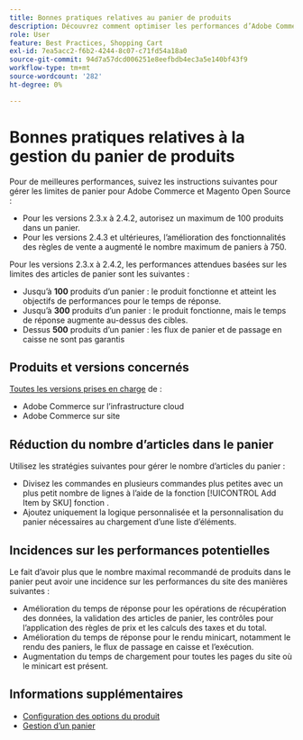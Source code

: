 ```yaml
---
title: Bonnes pratiques relatives au panier de produits
description: Découvrez comment optimiser les performances d’Adobe Commerce en limitant le nombre de produits d’un panier.
role: User
feature: Best Practices, Shopping Cart
exl-id: 7ea5acc2-f6b2-4244-8c07-c71fd54a18a0
source-git-commit: 94d7a57dcd006251e8eefbdb4ec3a5e140bf43f9
workflow-type: tm+mt
source-wordcount: '282'
ht-degree: 0%

---
```


# Bonnes pratiques relatives à la gestion du panier de produits

Pour de meilleures performances, suivez les instructions suivantes pour gérer les limites de panier pour Adobe Commerce et Magento Open Source :

- Pour les versions 2.3.x à 2.4.2, autorisez un maximum de 100 produits dans un panier.
- Pour les versions 2.4.3 et ultérieures, l’amélioration des fonctionnalités des règles de vente a augmenté le nombre maximum de paniers à 750.


Pour les versions 2.3.x à 2.4.2, les performances attendues basées sur les limites des articles de panier sont les suivantes :

- Jusqu’à **100** produits d’un panier : le produit fonctionne et atteint les objectifs de performances pour le temps de réponse.
- Jusqu’à **300** produits d’un panier : le produit fonctionne, mais le temps de réponse augmente au-dessus des cibles.
- Dessus **500** produits d’un panier : les flux de panier et de passage en caisse ne sont pas garantis

## Produits et versions concernés

[Toutes les versions prises en charge](../../../release/versions.md) de :

- Adobe Commerce sur l’infrastructure cloud
- Adobe Commerce sur site

## Réduction du nombre d’articles dans le panier

Utilisez les stratégies suivantes pour gérer le nombre d’articles du panier :

- Divisez les commandes en plusieurs commandes plus petites avec un plus petit nombre de lignes à l’aide de la fonction [!UICONTROL Add Item by SKU] fonction .
- Ajoutez uniquement la logique personnalisée et la personnalisation du panier nécessaires au chargement d’une liste d’éléments.

## Incidences sur les performances potentielles

Le fait d’avoir plus que le nombre maximal recommandé de produits dans le panier peut avoir une incidence sur les performances du site des manières suivantes :

- Amélioration du temps de réponse pour les opérations de récupération des données, la validation des articles de panier, les contrôles pour l’application des règles de prix et les calculs des taxes et du total.
- Amélioration du temps de réponse pour le rendu minicart, notamment le rendu des paniers, le flux de passage en caisse et l’exécution.
- Augmentation du temps de chargement pour toutes les pages du site où le minicart est présent.

## Informations supplémentaires

- [Configuration des options du produit](https://experienceleague.adobe.com/docs/commerce-admin/inventory/configuration/product-options.html)
- [Gestion d’un panier](https://experienceleague.adobe.com/docs/commerce-admin/stores-sales/point-of-purchase/assist/shopping-assisted-cart-manage.html)
